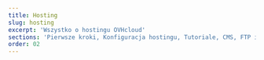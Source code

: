 ```yaml
---
title: Hosting
slug: hosting
excerpt: 'Wszystko o hostingu OVHcloud'
sections: 'Pierwsze kroki, Konfiguracja hostingu, Tutoriale, CMS, FTP i SSH, SSL, Bazy danych, Web Cloud Databases, PHP, Optymalizacja strony WWW, Diagnostyka, CRON - automatyzacja zadań, Przekierowania i uprawnienia dostępu, Poprzednie oferty'
order: 02
---
```


